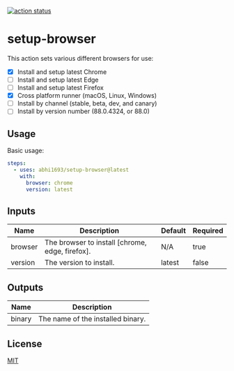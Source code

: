 <p>
  <a href="https://github.com/abhi1693/setup-browser/actions"><img alt="action status" src="https://github.com/abhi1693/setup-browser/workflows/ci/badge.svg"></a>
</p>

# setup-browser

This action sets various different browsers for use:

- [x] Install and setup latest Chrome
- [ ] Install and setup latest Edge
- [ ] Install and setup latest Firefox
- [x] Cross platform runner (macOS, Linux, Windows)
- [ ] Install by channel (stable, beta, dev, and canary)
- [ ] Install by version number (88.0.4324, or 88.0)

## Usage

Basic usage:

```yaml
steps:
  - uses: abhi1693/setup-browser@latest
    with:
      browser: chrome
      version: latest
```

<!--- BEGIN_ACTION_DOCS --->
## Inputs

| Name | Description | Default | Required |
|------|-------------|---------|----------|
| browser | The browser to install [chrome, edge, firefox]. | N/A | true |
| version | The version to install. | latest | false |

## Outputs

| Name | Description |
|------|-------------|
| binary | The name of the installed binary. |
<!--- END_ACTION_DOCS --->

## License

[MIT](LICENSE)